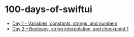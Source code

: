 # 100-days-of-swiftui

- [Day 1 - Variables, constants, strings, and numbers](Day01.swift)
- [Day 2 – Booleans, string interpolation, and checkpoint 1](Day02.swift)

